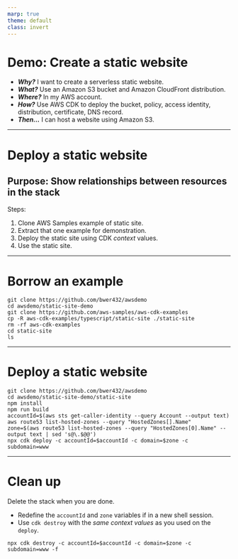 ```yaml
---
marp: true
theme: default
class: invert
---
```


# Demo: Create a static website

- ***Why?*** I want to create a serverless static website.
- ***What?*** Use an Amazon S3 bucket and Amazon CloudFront distribution.
- ***Where?*** In my AWS account.
- ***How?*** Use AWS CDK to deploy the bucket, policy, access identity, distribution, certificate, DNS record.
- ***Then…*** I can host a website using Amazon S3.

---

# Deploy a static website

## Purpose: Show relationships between resources in the stack

Steps:

1. Clone AWS Samples example of static site.
2. Extract that one example for demonstration.
3. Deploy the static site using CDK *context* values.
4. Use the static site.

---

# Borrow an example

```
git clone https://github.com/bwer432/awsdemo
cd awsdemo/static-site-demo
git clone https://github.com/aws-samples/aws-cdk-examples
cp -R aws-cdk-examples/typescript/static-site ./static-site
rm -rf aws-cdk-examples
cd static-site
ls
```

---

# Deploy a static website

```
git clone https://github.com/bwer432/awsdemo
cd awsdemo/static-site-demo/static-site
npm install 
npm run build
accountId=$(aws sts get-caller-identity --query Account --output text)
aws route53 list-hosted-zones --query "HostedZones[].Name"
zone=$(aws route53 list-hosted-zones --query "HostedZones[0].Name" --output text | sed 's@\.$@@')
npx cdk deploy -c accountId=$accountId -c domain=$zone -c subdomain=www
```

---

# Clean up

Delete the stack when you are done. 
- Redefine the `accountId` and `zone` variables if in a new shell session.
- Use `cdk destroy` with the *same context values* as you used on the `deploy`.

```
npx cdk destroy -c accountId=$accountId -c domain=$zone -c subdomain=www -f
```
